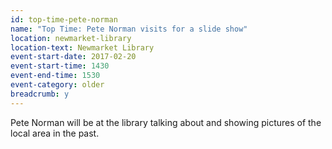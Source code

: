 ```yaml
---
id: top-time-pete-norman
name: "Top Time: Pete Norman visits for a slide show"
location: newmarket-library
location-text: Newmarket Library
event-start-date: 2017-02-20
event-start-time: 1430
event-end-time: 1530
event-category: older
breadcrumb: y
---
```


Pete Norman will be at the library talking about and showing pictures of the local area in the past.

